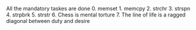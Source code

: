 All the mandatory taskes are done
	0. memset
	1. memcpy
	2. strchr
	3. strspn
	4. strpbrk 
	5. strstr
	6. Chess is mental torture
	7. The line of life is a ragged diagonal between duty and desire
